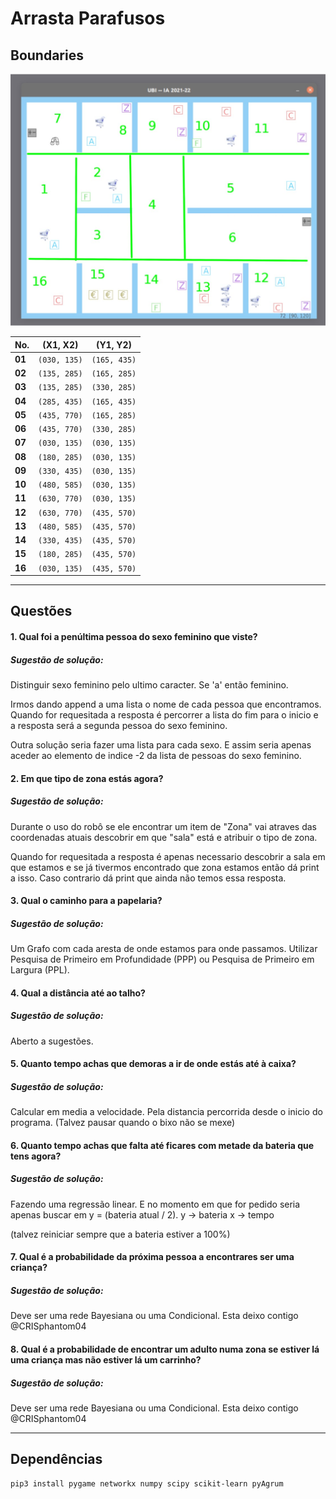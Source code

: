# Arrasta Parafusos


## Boundaries
!["Boundaries Identifiers"](./docs/imgs/Boundaries.jpg)

|   No.    |   (X1, X2)   |   (Y1, Y2)   |
|----------|--------------|--------------|
|  **01**  | `(030, 135)` | `(165, 435)` |
|  **02**  | `(135, 285)` | `(165, 285)` |
|  **03**  | `(135, 285)` | `(330, 285)` |
|  **04**  | `(285, 435)` | `(165, 435)` |
|  **05**  | `(435, 770)` | `(165, 285)` |
|  **06**  | `(435, 770)` | `(330, 285)` |
|  **07**  | `(030, 135)` | `(030, 135)` |
|  **08**  | `(180, 285)` | `(030, 135)` |
|  **09**  | `(330, 435)` | `(030, 135)` |
|  **10**  | `(480, 585)` | `(030, 135)` |
|  **11**  | `(630, 770)` | `(030, 135)` |
|  **12**  | `(630, 770)` | `(435, 570)` |
|  **13**  | `(480, 585)` | `(435, 570)` |
|  **14**  | `(330, 435)` | `(435, 570)` |
|  **15**  | `(180, 285)` | `(435, 570)` |
|  **16**  | `(030, 135)` | `(435, 570)` |

---
## Questões

#### 1. Qual foi a penúltima pessoa do sexo feminino que viste?

##### Sugestão de solução:
Distinguir sexo feminino pelo ultimo caracter.
Se 'a' então feminino.

Irmos dando append a uma lista o nome de cada pessoa que encontramos.
Quando for requesitada a resposta é percorrer a lista do fim para o inicio e a resposta será a segunda pessoa do sexo feminino.

Outra solução seria fazer uma lista para cada sexo. E assim seria apenas aceder ao elemento de indice -2 da lista de pessoas do sexo feminino.



#### 2. Em que tipo de zona estás agora?

##### Sugestão de solução:
Durante o uso do robô se ele encontrar um item de "Zona" vai atraves das coordenadas atuais descobrir em que "sala" está e atribuir o tipo de zona.

Quando for requesitada a resposta é apenas necessario descobrir a sala em que estamos e se já tivermos encontrado que zona estamos então dá print a isso. Caso contrario dá print que ainda não temos essa resposta.

#### 3. Qual o caminho para a papelaria?

##### Sugestão de solução:
Um Grafo com cada aresta de onde estamos para onde passamos.
Utilizar Pesquisa de Primeiro em Profundidade (PPP) ou Pesquisa de Primeiro em Largura (PPL).

#### 4. Qual a distância até ao talho?

##### Sugestão de solução:
Aberto a sugestões.

#### 5. Quanto tempo achas que demoras a ir de onde estás até à caixa?

##### Sugestão de solução:
Calcular em media a velocidade. Pela distancia percorrida desde o inicio do programa. (Talvez pausar quando o bixo não se mexe)

#### 6. Quanto tempo achas que falta até ficares com metade da bateria que tens agora?

##### Sugestão de solução:
Fazendo uma regressão linear. E no momento em que for pedido seria apenas buscar em y = (bateria atual / 2).
y -> bateria
x -> tempo

(talvez reiniciar sempre que a bateria estiver a 100%)

#### 7. Qual é a probabilidade da próxima pessoa a encontrares ser uma criança?

##### Sugestão de solução:
Deve ser uma rede Bayesiana ou uma Condicional. Esta deixo contigo @CRISphantom04

#### 8. Qual é a probabilidade de encontrar um adulto numa zona se estiver lá uma criança mas não estiver lá um carrinho?

##### Sugestão de solução:
Deve ser uma rede Bayesiana ou uma Condicional. Esta deixo contigo @CRISphantom04

---
## Dependências

```bash
pip3 install pygame networkx numpy scipy scikit-learn pyAgrum
```